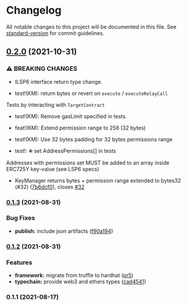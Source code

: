 # Changelog

All notable changes to this project will be documented in this file. See [standard-version](https://github.com/conventional-changelog/standard-version) for commit guidelines.

## [0.2.0](https://github.com/lukso-network/universalprofile-smart-contracts/compare/v0.1.3...v0.2.0) (2021-10-31)


### ⚠ BREAKING CHANGES

* ILSP6 interface return type change.

* test!(KM): return bytes or revert on `execute` / `executeRelayCall`

Tests by interacting with `TargetContract`

* test!(KM): Remove gasLimit specified in tests.

* feat!(KM): Extend permission range to 256 (32 bytes)

* test!(KM): Use 32 bytes padding for 32 bytes permissions range

* test!: :heavy_plus_sign: set AddressPermissions[]  in tests

Addresses with permissions set MUST be added to an array inside ERC725Y key-value (see LSP6 specs)

* KeyManager returns bytes + permission range extended to bytes32  (#32) ([7b6dcf0](https://github.com/lukso-network/universalprofile-smart-contracts/commit/7b6dcf022fffe51b7f2f652e5ded719dbfaea8e2)), closes [#32](https://github.com/lukso-network/universalprofile-smart-contracts/issues/32)

### [0.1.3](https://github.com/lukso-network/universalprofile-smart-contracts/compare/v0.1.2...v0.1.3) (2021-08-31)


### Bug Fixes

* **publish:** include json artifacts ([f90a194](https://github.com/lukso-network/universalprofile-smart-contracts/commit/f90a194b94d2d26c3b173d01f715abfe31930e7f))

### [0.1.2](https://github.com/lukso-network/universalprofile-smart-contracts/compare/v0.1.1...v0.1.2) (2021-08-31)

### Features

- **framework:** migrate from truffle to hardhat ([pr5](https://github.com/lukso-network/universalprofile-smart-contracts/pull/5))
- **typechain:** provide web3 and ethers types ([cad4541](https://github.com/lukso-network/universalprofile-smart-contracts/commit/cad4541f4d0ca47742fac4800c2a43c8a158615d))

### 0.1.1 (2021-08-17)
